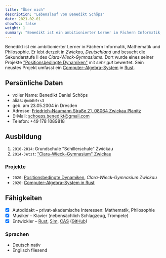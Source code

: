 ```yaml
---
title: "Über mich"
description: "Lebenslauf von Benedikt Schöps"
date: 2021-02-01
showToc: false
weight: 1
summary: "Benedikt ist ein ambitionierter Lerner in Fächern Informatik, Mathematik und Philosophie"
---
```


Benedikt ist ein ambitionierter Lerner in Fächern Informatik, Mathematik und Philosophie. Er lebt derzeit in _Zwickau, Deutschland_ und besucht die Sekundarstufe II des _Clara-Wieck-Gymnasiums_. Dort wurde eines seiner Projekte ["Positionsbedingte Dynamiken"](https://github.com/m4dh0rs3/PBD) mit _sehr gut_ bewertet. Sein neustes Projekt umfasst ein [Computer–Algebra–System](https://github.com/m4dh0rs3/cas) in [Rust](https://rust-lang.com).

## Persönliche Daten

- voller Name: Benedikt Daniel Schöps
- alias: `@m4dh0rs3`
- geb. am 23.05.2004 in Dresden
- Adresse: [Friedrich–Naumann Straße 21, 08064 Zwickau Planitz](https://goo.gl/maps/Rc7sGKpeEZno7T6HA)
- E-Mail: [schoeps.benedikt@gmail.com](mailto:schoeps.benedikt@gmail.com)
- Telefon: +49 178 1089818

## Ausbildung

1. `2010-2014`: Grundschule "Schillerschule" Zwickau
2. `2014-Jetzt`: ["Clara–Wieck–Gymnasium" Zwickau](https://www.clara-wieck-gymnasium.eu/)

### Projekte

- `2020`: [Positionsbedingte Dynamiken](https://github.com/m4dh0rs3/PBD), _Clara-Wieck-Gymnasium Zwickau_
- `2020`: [Computer–Algebra–System in Rust](https://github.com/m4dh0rs3/cas)

## Fähigkeiten

- [X] Autodidakt – privat-akademische Interessen: Mathematik, Philosophie
- [X] Musiker – Klavier (nebensächlich Schlagzeug, Trompete)
- [X] Entwickler – [Rust](https://rust-lang.org), [Sim](https://github.com/m4dh0rs3/PBD), [CAS](https://github.com/m4dh0rs3/cas) ([GitHub](https://github.com/m4dh0rs3))

### Sprachen

- Deutsch nativ
- Englisch fliesend
